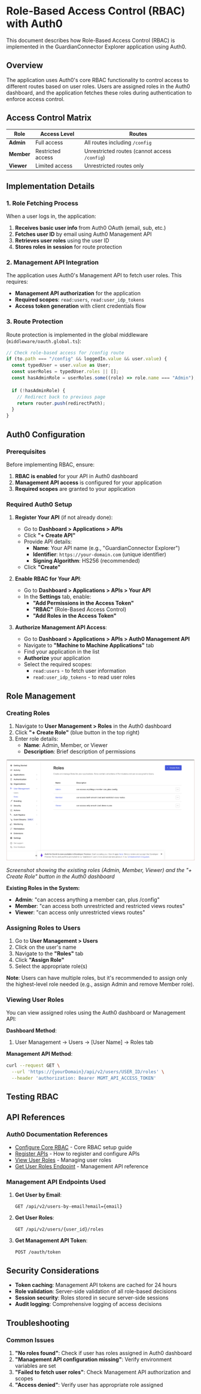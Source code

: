 # Role-Based Access Control (RBAC) with Auth0

This document describes how Role-Based Access Control (RBAC) is implemented in the GuardianConnector Explorer application using Auth0.

## Overview

The application uses Auth0's core RBAC functionality to control access to different routes based on user roles. Users are assigned roles in the Auth0 dashboard, and the application fetches these roles during authentication to enforce access control.

## Access Control Matrix

| Role | Access Level | Routes |
|------|-------------|---------|
| **Admin** | Full access | All routes including `/config` |
| **Member** | Restricted access | Unrestricted routes (cannot access `/config`) |
| **Viewer** | Limited access | Unrestricted routes only |

## Implementation Details

### 1. Role Fetching Process

When a user logs in, the application:

1. **Receives basic user info** from Auth0 OAuth (email, sub, etc.)
2. **Fetches user ID** by email using Auth0 Management API
3. **Retrieves user roles** using the user ID
4. **Stores roles in session** for route protection

### 2. Management API Integration

The application uses Auth0's Management API to fetch user roles. This requires:

- **Management API authorization** for the application
- **Required scopes**: `read:users`, `read:user_idp_tokens`
- **Access token generation** with client credentials flow

### 3. Route Protection

Route protection is implemented in the global middleware (`middleware/oauth.global.ts`):

```typescript
// Check role-based access for /config route
if (to.path === "/config" && loggedIn.value && user.value) {
  const typedUser = user.value as User;
  const userRoles = typedUser.roles || [];
  const hasAdminRole = userRoles.some((role) => role.name === "Admin");
  
  if (!hasAdminRole) {
    // Redirect back to previous page
    return router.push(redirectPath);
  }
}
```

## Auth0 Configuration

### Prerequisites

Before implementing RBAC, ensure:

1. **RBAC is enabled** for your API in Auth0 dashboard
2. **Management API access** is configured for your application
3. **Required scopes** are granted to your application

### Required Auth0 Setup

1. **Register Your API** (if not already done):
   - Go to **Dashboard > Applications > APIs**
   - Click **"+ Create API"**
   - Provide API details:
     - **Name**: Your API name (e.g., "GuardianConnector Explorer")
     - **Identifier**: `https://your-domain.com` (unique identifier)
     - **Signing Algorithm**: HS256 (recommended)
   - Click **"Create"**

2. **Enable RBAC for Your API**:
   - Go to **Dashboard > Applications > APIs > Your API**
   - In the **Settings** tab, enable:
     - **"Add Permissions in the Access Token"**
     - **"RBAC"** (Role-Based Access Control)
     - **"Add Roles in the Access Token"**

3. **Authorize Management API Access**:
   - Go to **Dashboard > Applications > APIs > Auth0 Management API**
   - Navigate to **"Machine to Machine Applications"** tab
   - Find your application in the list
   - **Authorize** your application
   - Select the required scopes:
     - `read:users` - to fetch user information
     - `read:user_idp_tokens` - to read user roles

## Role Management

### Creating Roles

1. Navigate to **User Management > Roles** in the Auth0 dashboard
2. Click **"+ Create Role"** (blue button in the top right)
3. Enter role details:
   - **Name**: Admin, Member, or Viewer
   - **Description**: Brief description of permissions

![Auth0 Roles Management](roles.png)

*Screenshot showing the existing roles (Admin, Member, Viewer) and the "+ Create Role" button in the Auth0 dashboard*

**Existing Roles in the System:**
- **Admin**: "can access anything a member can, plus /config"
- **Member**: "can access both unrestricted and restricted views routes"  
- **Viewer**: "can access only unrestricted views routes"

### Assigning Roles to Users

1. Go to **User Management > Users**
2. Click on the user's name
3. Navigate to the **"Roles"** tab
4. Click **"Assign Role"**
5. Select the appropriate role(s)

**Note**: Users can have multiple roles, but it's recommended to assign only the highest-level role needed (e.g., assign Admin and remove Member role).

### Viewing User Roles

You can view assigned roles using the Auth0 dashboard or Management API:

**Dashboard Method**:
1. User Management → Users → [User Name] → Roles tab

**Management API Method**:
```bash
curl --request GET \
  --url 'https://{yourDomain}/api/v2/users/USER_ID/roles' \
  --header 'authorization: Bearer MGMT_API_ACCESS_TOKEN'
```

## Testing RBAC

## API References

### Auth0 Documentation References

- [Configure Core RBAC](https://auth0.com/docs/manage-users/access-control/configure-core-rbac) - Core RBAC setup guide
- [Register APIs](https://auth0.com/docs/get-started/auth0-overview/set-up-apis) - How to register and configure APIs
- [View User Roles](https://auth0.com/docs/manage-users/access-control/configure-core-rbac/rbac-users/view-user-roles) - Managing user roles
- [Get User Roles Endpoint](https://auth0.com/docs/api/management/v2#!/Users/get_user_roles) - Management API reference

### Management API Endpoints Used

1. **Get User by Email**:
   ```
   GET /api/v2/users-by-email?email={email}
   ```

2. **Get User Roles**:
   ```
   GET /api/v2/users/{user_id}/roles
   ```

3. **Get Management API Token**:
   ```
   POST /oauth/token
   ```

## Security Considerations

- **Token caching**: Management API tokens are cached for 24 hours
- **Role validation**: Server-side validation of all role-based decisions
- **Session security**: Roles stored in secure server-side sessions
- **Audit logging**: Comprehensive logging of access decisions

## Troubleshooting

### Common Issues

1. **"No roles found"**: Check if user has roles assigned in Auth0 dashboard
2. **"Management API configuration missing"**: Verify environment variables are set
3. **"Failed to fetch user roles"**: Check Management API authorization and scopes
4. **"Access denied"**: Verify user has appropriate role assigned

